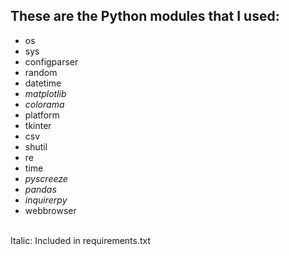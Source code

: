 ## These are the **Python** modules that I used:

+ os 
+ sys
+ configparser
+ random
+ datetime
+ _matplotlib_
+ _colorama_
+ platform
+ tkinter
+ csv
+ shutil
+ re
+ time
+ _pyscreeze_
+ _pandas_
+ _inquirerpy_
+ webbrowser

<br>
Italic: Included in requirements.txt